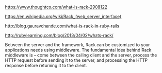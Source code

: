 https://www.thoughtco.com/what-is-rack-2908122

https://en.wikipedia.org/wiki/Rack_(web_server_interface)

http://blog.gauravchande.com/what-is-rack-in-ruby-rails

http://rubylearning.com/blog/2013/04/02/whats-rack/

Between the server and the framework, Rack can be customized to your applications needs using middleware. The fundamental idea behind Rack middleware is – come between the calling client and the server, process the HTTP request before sending it to the server, and processing the HTTP response before returning it to the client.
